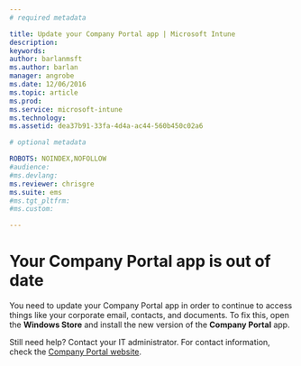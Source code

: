 ```yaml
---
# required metadata

title: Update your Company Portal app | Microsoft Intune
description:
keywords:
author: barlanmsftms.author: barlan
manager: angrobe
ms.date: 12/06/2016
ms.topic: article
ms.prod:
ms.service: microsoft-intune
ms.technology:
ms.assetid: dea37b91-33fa-4d4a-ac44-560b450c02a6

# optional metadata

ROBOTS: NOINDEX,NOFOLLOW
#audience:
#ms.devlang:
ms.reviewer: chrisgre
ms.suite: ems
#ms.tgt_pltfrm:
#ms.custom:

---
```


# Your Company Portal app is out of date
You need to update your Company Portal app in order to continue to access things like your corporate email, contacts, and documents. To fix this, open the **Windows Store** and install the new version of the **Company Portal** app.

Still need help? Contact your IT administrator. For contact information, check the [Company Portal website](http://portal.manage.microsoft.com).
